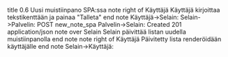 title 0.6 Uusi muistiinpano SPA:ssa
note right of Käyttäjä
Käyttäjä kirjoittaa 
tekstikenttään ja 
painaa "Talleta"
end note
Käyttäjä->Selain: 
Selain->Palvelin: POST new_note_spa
Palvelin->Selain: Created 201 application/json
note over Selain
Selain päivittää listan
uudella muistiinpanolla
end note
note right of Käyttäjä
Päivitetty lista 
renderöidään käyttäjälle
end note
Selain->Käyttäjä:
